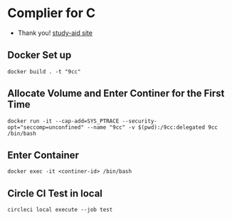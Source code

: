 # Complier for C
* Thank you! [study-aid site](https://www.sigbus.info/compilerbook)

## Docker Set up
```
docker build . -t "9cc"
```

## Allocate Volume and Enter Continer for the First Time
```
docker run -it --cap-add=SYS_PTRACE --security-opt="seccomp=unconfined" --name "9cc" -v $(pwd):/9cc:delegated 9cc /bin/bash
```

## Enter Container
```
docker exec -it <continer-id> /bin/bash
```

## Circle CI Test in local
```
circleci local execute --job test
```
